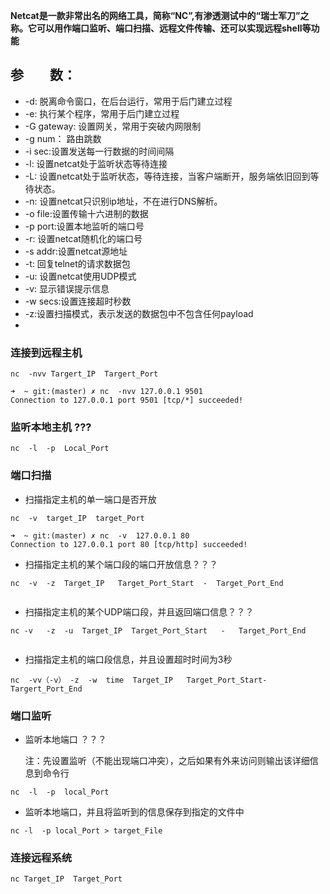 **Netcat是一款非常出名的网络工具，简称“NC”,有渗透测试中的“瑞士军刀”之称。它可以用作端口监听、端口扫描、远程文件传输、还可以实现远程shell等功能**

## 参　　数：
* -d: 脱离命令窗口，在后台运行，常用于后门建立过程
* -e: 执行某个程序，常用于后门建立过程
* -G gateway: 设置网关，常用于突破内网限制
* -g num： 路由跳数
* -i sec:设置发送每一行数据的时间间隔
* -l: 设置netcat处于监听状态等待连接
* -L: 设置netcat处于监听状态，等待连接，当客户端断开，服务端依旧回到等待状态。
* -n: 设置netcat只识别ip地址，不在进行DNS解析。
* -o file:设置传输十六进制的数据
* -p port:设置本地监听的端口号
* -r: 设置netcat随机化的端口号
* -s addr:设置netcat源地址
* -t: 回复telnet的请求数据包
* -u: 设置netcat使用UDP模式
* -v: 显示错误提示信息
* -w secs:设置连接超时秒数
* -z:设置扫描模式，表示发送的数据包中不包含任何payload
*  

### 连接到远程主机
```
nc  -nvv Targert_IP  Targert_Port

➜  ~ git:(master) ✗ nc  -nvv 127.0.0.1 9501
Connection to 127.0.0.1 port 9501 [tcp/*] succeeded!
```

### 监听本地主机 ???

```
nc  -l  -p  Local_Port
```

### 端口扫描
* 扫描指定主机的单一端口是否开放

```
nc  -v  target_IP  target_Port

➜  ~ git:(master) ✗ nc  -v  127.0.0.1 80          
Connection to 127.0.0.1 port 80 [tcp/http] succeeded!
```

* 扫描指定主机的某个端口段的端口开放信息？？？

```
nc  -v  -z  Target_IP   Target_Port_Start  -  Target_Port_End


```


* 扫描指定主机的某个UDP端口段，并且返回端口信息？？？

```
nc -v   -z  -u  Target_IP  Target_Port_Start   -   Target_Port_End


```

* 扫描指定主机的端口段信息，并且设置超时时间为3秒

```
nc  -vv（-v） -z  -w  time  Target_IP   Target_Port_Start-Targert_Port_End
```


### 端口监听
* 监听本地端口 ？？？

    注：先设置监听（不能出现端口冲突），之后如果有外来访问则输出该详细信息到命令行
    
```
nc  -l  -p  local_Port
```

* 监听本地端口，并且将监听到的信息保存到指定的文件中

```
nc -l  -p local_Port > target_File

```


### 连接远程系统

```
nc Target_IP  Target_Port
```

